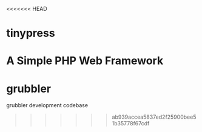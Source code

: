 <<<<<<< HEAD
# tinypress
A Simple PHP Web Framework
=======
# grubbler
grubbler development codebase
>>>>>>> ab939accea5837ed2f25900bee51b35778f67cdf
